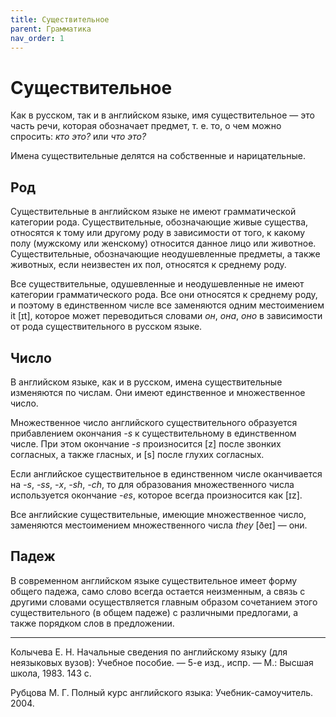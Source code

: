 ```yaml
---
title: Существительное
parent: Грамматика
nav_order: 1
---
```


# Существительное

Как в русском, так и в английском языке, имя существительное — это
часть речи, которая обозначает предмет, т. е. то, о чем можно
спросить: *кто это?* или *что это?*

Имена существительные делятся на собственные и нарицательные.


## Род

Существительные в английском языке не имеют грамматической категории
рода.  Существительные, обозначающие живые существа, относятся к тому
или другому роду в зависимости от того, к какому полу (мужскому или
женскому) относится данное лицо или животное.  Существительные,
обозначающие неодушевленные предметы, а также животных, если
неизвестен их пол, относятся к среднему роду.

Все существительные, одушевленные и неодушевленные не имеют категории
грамматического рода.  Все они относятся к среднему роду, и поэтому в
единственном числе все заменяются одним местоимением it [ɪt], которое
может переводиться словами *он*, *она*, *оно* в зависимости от рода
существительного в русском языке.


## Число

В английском языке, как и в русском, имена существительные изменяются
по числам.  Они имеют единственное и множественное число.

Множественное число английского существительного образуется
прибавлением окончания *-s* к существительному в единственном
числе. При этом окончание *-s* произносится [z] после звонких
согласных, а также гласных, и [s] после глухих согласных.

Если английское существительное в единственном числе оканчивается на
*-s*, *-ss*, *-х*, *-sh*, *-ch*, то для образования множественного
числа используется окончание *-es*, которое всегда произносится как
[ɪz].

Все английские существительные, имеющие множественное число,
заменяются местоимением множественного числа *they* [ðeɪ] — они.


## Падеж

В современном английском языке существительное имеет форму общего
падежа, само слово всегда остается неизменным, а связь с другими
словами осуществляется главным образом сочетанием этого
существительного (в общем падеже) с различными предлогами, а также
порядком слов в предложении.

---

Колычева Е. Н.  Начальные сведения по английскому языку (для
неязыковых вузов): Учебное пособие. — 5-е изд., испр. — М.: Высшая
школа, 1983. 143 с.

Рубцова М. Г.  Полный курс английского языка: Учебник-самоучитель.
2004.

